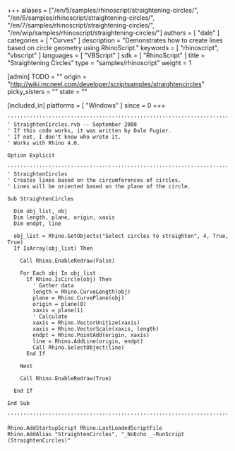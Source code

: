 +++
aliases = ["/en/5/samples/rhinoscript/straightening-circles/", "/en/6/samples/rhinoscript/straightening-circles/", "/en/7/samples/rhinoscript/straightening-circles/", "/en/wip/samples/rhinoscript/straightening-circles/"]
authors = [ "dale" ]
categories = [ "Curves" ]
description = "Demonstrates how to create lines based on circle geometry using RhinoScript."
keywords = [ "rhinoscript", "vbscript" ]
languages = [ "VBScript" ]
sdk = [ "RhinoScript" ]
title = "Straightening Circles"
type = "samples/rhinoscript"
weight = 1

[admin]
TODO = ""
origin = "http://wiki.mcneel.com/developer/scriptsamples/straightencircles"
picky_sisters = ""
state = ""

[included_in]
platforms = [ "Windows" ]
since = 0
+++

```vbnet
'''''''''''''''''''''''''''''''''''''''''''''''''''''''''''''''''''''''''''''
' StraightenCircles.rvb -- September 2008
' If this code works, it was written by Dale Fugier.
' If not, I don't know who wrote it.
' Works with Rhino 4.0.

Option Explicit

'''''''''''''''''''''''''''''''''''''''''''''''''''''''''''''''''''''''''''''
' StraightenCircles
' Creates lines based on the circumferences of circles.
' Lines will be oriented based on the plane of the circle.

Sub StraightenCircles

  Dim obj_list, obj
  Dim length, plane, origin, xaxis
  Dim endpt, line

  obj_list = Rhino.GetObjects("Select circles to straighten", 4, True, True)
  If IsArray(obj_list) Then

    Call Rhino.EnableRedraw(False)

    For Each obj In obj_list
      If Rhino.IsCircle(obj) Then
        ' Gather data
        length = Rhino.CurveLength(obj)
        plane = Rhino.CurvePlane(obj)
        origin = plane(0)
        xaxis = plane(1)
        ' Calculate
        xaxis = Rhino.VectorUnitize(xaxis)
        xaxis = Rhino.VectorScale(xaxis, length)
        endpt = Rhino.PointAdd(origin, xaxis)
        line = Rhino.AddLine(origin, endpt)
        Call Rhino.SelectObject(line)
      End If

    Next

    Call Rhino.EnableRedraw(True)

  End If

End Sub

'''''''''''''''''''''''''''''''''''''''''''''''''''''''''''''''''''''''''''''

Rhino.AddStartupScript Rhino.LastLoadedScriptFile
Rhino.AddAlias "StraightenCircles", "_NoEcho _-RunScript (StraightenCircles)"
```
